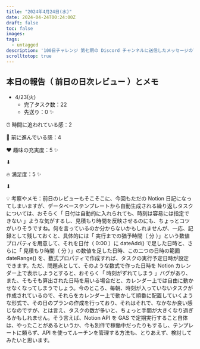 ```yaml
---
title: "2024年4月24日(水)"
date: 2024-04-24T00:24:00Z
draft: false
toc: false
images:
tags: 
  - untagged
description: '100日チャレンジ 第七期の Discord チャンネルに送信したメッセージのアーカイブ'
scrolltotop: true
---
```


## 本日の報告（ 前日の日次レビュー ）とメモ

- 4/23(火)
  - 完了タスク数：22
  - 先送り：0 ✨

⏰ 時間に追われている感：2

💪 前に進んでいる感：4

❤️ 趣味の充実度：5 ✨

⬇︎

🔥 満足度：5 ✨

⬇︎

💡 考察やメモ：前日のレビューもそこそこに、今回もただの Notion 日記になってしまいますが、データベーステンプレートから自動生成される繰り返しタスクについては、おそらく「 日付は自動的に入れられても、時刻は容易には指定できない 」ような気がするし、見積もり時間を反映させるのにも、ちょっとコツがいりそうですね。何を言っているのか分からないかもしれませんが、一応、記録として残しておくと、具体的には「 実行までの猶予時間（ 分 ）」という数値プロパティを用意して、それを日付（ 0:00 ）に dateAdd() で足した日時と、さらに「 見積もり時間（ 分 ）」の数値を足した日時、この二つの日時の範囲 dateRange() を、数式プロパティで作成すれば、タスクの実行予定日時が設定できます。ただ、問題点として、そのような数式で作った日時を Notion カレンダー上で表示しようとすると、おそらく「 時刻がずれてしまう 」バグがあり、また、そもそも算出された日時を用いる場合だと、カレンダー上では自由に動かせなくなってしまうでしょう。今のところ、毎朝、時刻が入っていないタスクが作成されているので、それらをカレンダー上で動かして順番に配置していくような形式で、その日のプランの作成を行っており、それはそれで、なかなか良い感じなのですが、とは言え、タスクの数が多いと、ちょっと手間が大きくなり過ぎるかもしれません。そう言えば、Notion API を GAS で定期実行すること自体は、やったことがあるというか、今も別件で稼働中だったりもするし、テンプレートに頼らず、API を使ってルーチンを管理する方法も、とりあえず、検討してみたいと思います。
